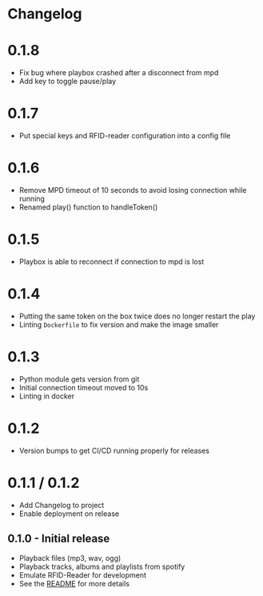 # Changelog

# 0.1.8

* Fix bug where playbox crashed after a disconnect from mpd
* Add key to toggle pause/play

# 0.1.7

* Put special keys and RFID-reader configuration into a config file

# 0.1.6

* Remove MPD timeout of 10 seconds to avoid losing connection while running
* Renamed play() function to handleToken()

# 0.1.5

* Playbox is able to reconnect if connection to mpd is lost

# 0.1.4

* Putting the same token on the box twice does no longer restart the play
* Linting `Dockerfile` to fix version and make the image smaller

# 0.1.3

* Python module gets version from git
* Initial connection timeout moved to 10s
* Linting in docker

# 0.1.2

* Version bumps to get CI/CD running properly for releases

# 0.1.1 / 0.1.2 

* Add Changelog to project
* Enable deployment on release

## 0.1.0 -  Initial release

* Playback files (mp3, wav, ogg)
* Playback tracks, albums and playlists from spotify
* Emulate RFID-Reader for development
* See the [README](./README.md) for more details
